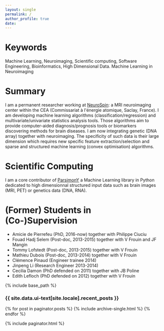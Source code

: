 ```yaml
---
layout: single
permalink: /
author_profile: true
date:
---
```


# Keywords

Machine Learning, Neuroimaging, Scientific computing, Software Engineering, Bioinformatics, High Dimensional Data.
Machine Learning in Neuroimaging

# Summary

I am a permanent researcher working at [NeuroSpin](http://i2bm.cea.fr/drf/i2bm/english/Pages/NeuroSpin/Presentation.aspx): a MRI neuroimaging center within the CEA (Commissariat à l'énergie atomique, Saclay, France). I am developing machine learning algorithms (classification/regression) and multivariate/univariate statistics analysis tools. Those algorithms aim to provide computer-aided diagnosis/prognosis tools or biomarkers discovering methods for brain diseases. I am now integrating genetic (DNA array) together with neuroimaging. The specificity of such data is their large dimension which requires new specific feature extraction/selection and sparse and structured machine learning (convex optimisation) algorithms.

# Scientific Computing

I am a core contributor of [ParsimonY](https://github.com/neurospin/pylearn-parsimony) a Machine Learning library in Python dedicated to high dimensionnal structured input data such as brain images (MRI, PET) or genetics data (DNA, RNA).

# (Former) Students in (Co-)Supervision

- Amicie de Pierrefeu (PhD, 2016-now) together with Philippe Ciuciu
- Fouad Hadj Selem (Post-doc, 2013-2015) together with V Frouin and JF Mangin
- Tommy Lofstedt (Post-doc, 2013-2015) together with V Frouin
- Mathieu Dubois (Post-doc, 2013-2014) together with V Frouin
- Clémence Pinaud (Engineer trainee 2014)
- Jinpeng Li (Research Engineer 2013-2014)
- Cecilia Damon (PhD defended on 2011) together with JB Poline
- Edith Lefloch (PhD defended on 2012) together with V Frouin





{% include base_path %}

<h3 class="archive__subtitle">{{ site.data.ui-text[site.locale].recent_posts }}</h3>

{% for post in paginator.posts %}
  {% include archive-single.html %}
{% endfor %}

{% include paginator.html %}


